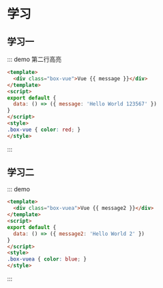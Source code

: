 # 学习

## 学习一

::: demo 第二行高亮
```html {2}
<template>
  <div class="box-vue">Vue {{ message }}</div>
</template>
<script>
export default {
  data: () => ({ message: 'Hello World 123567' })
}
</script>
<style>
.box-vue { color: red; }
</style>
```
:::

## 学习二

::: demo
```html
<template>
  <div class="box-vuea">Vue {{ message2 }}</div>
</template>
<script>
export default {
  data: () => ({ message2: 'Hello World 2' })
}
</script>
<style>
.box-vuea { color: blue; }
</style>
```
:::

<!-- <<< @/docs/.vuepress/md-demo/index.js -->

<!-- ![fpi](https://img.kanzhun.com/images/logo/20170323/D3C651A6E2374D9A803734A9F89A4D02.jpg) -->
